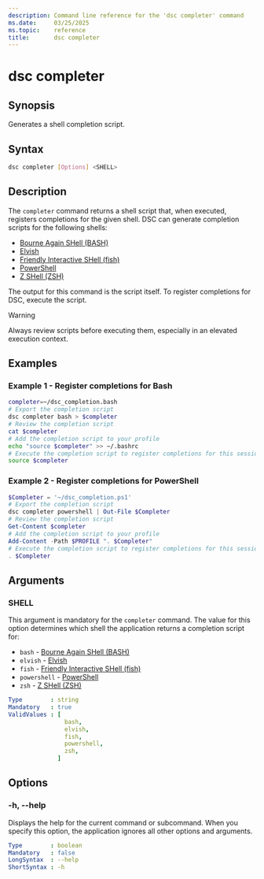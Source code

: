 ```yaml
---
description: Command line reference for the 'dsc completer' command
ms.date:     03/25/2025
ms.topic:    reference
title:       dsc completer
---
```


# dsc completer

## Synopsis

Generates a shell completion script.

## Syntax

```sh
dsc completer [Options] <SHELL>
```

## Description

The `completer` command returns a shell script that, when executed, registers completions for the
given shell. DSC can generate completion scripts for the following shells:

- [Bourne Again SHell (BASH)][01]
- [Elvish][02]
- [Friendly Interactive SHell (fish)][03]
- [PowerShell][04]
- [Z SHell (ZSH)][05]

The output for this command is the script itself. To register completions for DSC, execute the
script.

> [!WARNING]
> Always review scripts before executing them, especially in an elevated execution context.

## Examples

### Example 1 - Register completions for Bash

```sh
completer=~/dsc_completion.bash
# Export the completion script
dsc completer bash > $completer
# Review the completion script
cat $completer
# Add the completion script to your profile
echo "source $completer" >> ~/.bashrc
# Execute the completion script to register completions for this session
source $completer
```

### Example 2 - Register completions for PowerShell

```powershell
$Completer = '~/dsc_completion.ps1'
# Export the completion script
dsc completer powershell | Out-File $Completer
# Review the completion script
Get-Content $completer
# Add the completion script to your profile
Add-Content -Path $PROFILE ". $Completer"
# Execute the completion script to register completions for this session
. $Completer
```

## Arguments

### SHELL

This argument is mandatory for the `completer` command. The value for this option determines which
shell the application returns a completion script for:

- `bash` - [Bourne Again SHell (BASH)][01]
- `elvish` - [Elvish][02]
- `fish` - [Friendly Interactive SHell (fish)][03]
- `powershell` - [PowerShell][04]
- `zsh` - [Z SHell (ZSH)][05]

```yaml
Type        : string
Mandatory   : true
ValidValues : [
                bash,
                elvish,
                fish,
                powershell,
                zsh,
              ]
```

## Options

### -h, --help

<a id="-h"></a>
<a id="--help"></a>

Displays the help for the current command or subcommand. When you specify this option, the
application ignores all other options and arguments.

```yaml
Type        : boolean
Mandatory   : false
LongSyntax  : --help
ShortSyntax : -h
```

[01]: https://www.gnu.org/software/bash/
[02]: https://elv.sh/
[03]: https://fishshell.com/
[04]: /powershell/scripting/overview
[05]: https://zsh.sourceforge.io/
